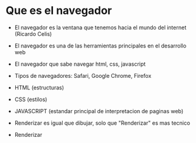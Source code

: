 # Que es el navegador

* El navegador es la ventana que tenemos hacia el mundo del internet (Ricardo Celis)
  
* El navegador es una de las herramientas principales en el desarrollo web
  
* El navegador que sabe navegar html, css, javascript
  
* Tipos de navegadores: Safari, Google Chrome, Firefox
  
* HTML (estructuras)

* CSS (estilos)
  
* JAVASCRIPT (estandar principal de interpretacion de paginas web)
  
* Renderizar es igual que dibujar, solo que "Renderizar" es mas tecnico 
  
* Renderizar